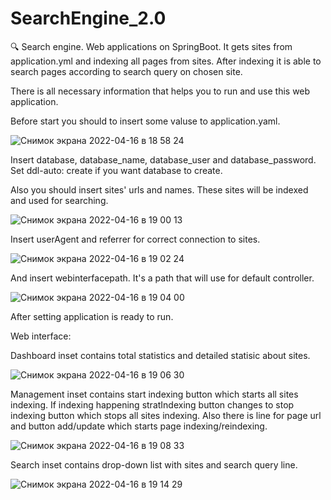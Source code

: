 # SearchEngine_2.0
🔍 Search engine. Web applications on SpringBoot. It gets sites from application.yml and indexing all pages from sites. 
After indexing it is able to search pages according to search query on chosen site.

There is all necessary information that helps you to run and use this web application.

Before start you should to insert some valuse to application.yaml.

![Снимок экрана 2022-04-16 в 18 58 24](https://user-images.githubusercontent.com/102177550/163682269-2fbdde57-9663-424d-972d-bbc901ed48aa.png)

Insert database, database_name, database_user and database_password. Set ddl-auto: create if you want database to create.

Also you should insert sites' urls and names. These sites will be indexed and used for searching.

![Снимок экрана 2022-04-16 в 19 00 13](https://user-images.githubusercontent.com/102177550/163682338-c08175e8-4fea-4b8e-9326-5c21a106c069.png)

Insert userAgent and referrer for correct connection to sites.

![Снимок экрана 2022-04-16 в 19 02 24](https://user-images.githubusercontent.com/102177550/163682416-5bcf24ec-2326-4576-ab0d-448cd5172f9c.png)

And insert webinterfacepath. It's a path that will use for default controller.

![Снимок экрана 2022-04-16 в 19 04 00](https://user-images.githubusercontent.com/102177550/163682465-5b4da514-8970-44bd-a258-825eb08d8909.png)

After setting application is ready to run.

Web interface:

Dashboard inset contains total statistics and detailed statisic about sites.

![Снимок экрана 2022-04-16 в 19 06 30](https://user-images.githubusercontent.com/102177550/163682604-0db4d88b-03cf-401a-a1dc-72baed2c8690.png)

Management inset contains start indexing button which starts all sites indexing.
If indexing happening stratIndexing button changes to stop indexing button which stops all sites indexing.
Also there is line for page url and button add/update which starts page indexing/reindexing.

![Снимок экрана 2022-04-16 в 19 08 33](https://user-images.githubusercontent.com/102177550/163682746-7550ca3b-e863-42e4-96a3-5272912bd3fa.png)

Search inset contains drop-down list with sites and search query line.

![Снимок экрана 2022-04-16 в 19 14 29](https://user-images.githubusercontent.com/102177550/163682908-5587b809-3b39-4f4f-90fa-4b6e3fd6600b.png)
